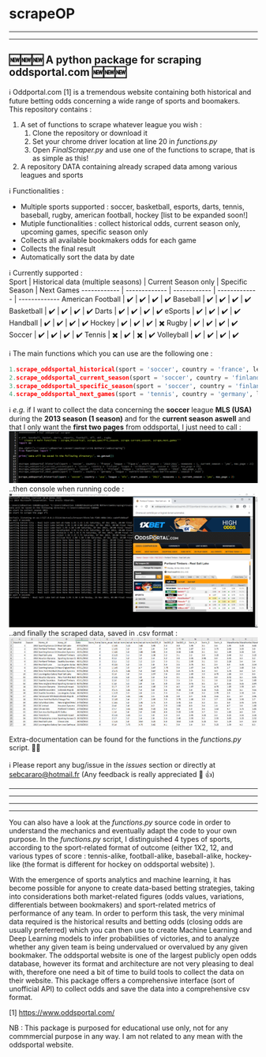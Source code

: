 # scrapeOP
--------------------------------------------------------------------------------------------------------------------------------------------------------------------------------
----------------------------------------------------------------------------------------------------------------------------------------------------------------------------------------------------------------------------------------------------------------------------------------------------------------------------------------------------------------
:new::new::new: A python package for scraping oddsportal.com :new::new::new: <br/>
------------------------------------------------------------------------------------------------------------------------------------------------------------------------------------------------------------------------------------------------------------------------------------------------------------------------------------------------------------------------------------------------------------------------------------------------------------------------------------------------------------------------------------------------

:information_source: Oddportal.com [1] is a tremendous website containing both historical and future betting odds concerning a wide range of sports and boomakers. <br />
This repository contains : <br /> 
1. A set of functions to scrape whatever league you wish : 
    1. Clone the repository or download it 
    2. Set your chrome driver location at line 20 in *functions.py*
    2. Open *FinalScraper.py* and use one of the functions to scrape, that is as simple as this!
2. A repository DATA containing already scraped data among various leagues and sports

:information_source: Functionalities :
- Multiple sports supported : soccer, basketball, esports, darts, tennis, baseball, rugby, american football, hockey [list to be expanded soon!]
- Mutiple functionalities : collect historical odds, current season only, upcoming games, specific season only
- Collects all available bookmakers odds for each game
- Collects the final result
- Automatically sort the data by date <br />

:information_source: Currently supported : <br />
Sport | Historical data (multiple seasons) | Current Season only | Specific Season | Next Games 
------------ | ------------- | ------------ | ------------- | -------------
American Football | :heavy_check_mark: | :heavy_check_mark: | :heavy_check_mark: | :heavy_check_mark:
Baseball | :heavy_check_mark: | :heavy_check_mark: | :heavy_check_mark: | :heavy_check_mark:
Basketball | :heavy_check_mark: | :heavy_check_mark: | :heavy_check_mark: | :heavy_check_mark:
Darts | :heavy_check_mark: | :heavy_check_mark: | :heavy_check_mark: | :heavy_check_mark:
eSports | :heavy_check_mark: | :heavy_check_mark: | :heavy_check_mark: | :heavy_check_mark:
Handball | :heavy_check_mark: | :heavy_check_mark: | :heavy_check_mark: | :heavy_check_mark:
Hockey | :heavy_check_mark: | :heavy_check_mark: | :heavy_check_mark: | :heavy_multiplication_x:
Rugby | :heavy_check_mark: | :heavy_check_mark: | :heavy_check_mark: | :heavy_check_mark:
Soccer | :heavy_check_mark: | :heavy_check_mark: | :heavy_check_mark: | :heavy_check_mark:
Tennis | :heavy_multiplication_x: | :heavy_check_mark: | :heavy_multiplication_x: | :heavy_check_mark:
Volleyball | :heavy_check_mark: | :heavy_check_mark: | :heavy_check_mark: | :heavy_check_mark:

:information_source: The main functions which you can use are the following one : <br />
```python
1.scrape_oddsportal_historical(sport = 'soccer', country = 'france', league = 'ligue-1', start_season = '2010-2011', nseasons = 5, current_season = 'yes', max_page = 25)<br/>
2.scrape_oddsportal_current_season(sport = 'soccer', country = 'finland', league = 'veikkausliiga', season = '2020', max_page = 25)<br/>
3.scrape_oddsportal_specific_season(sport = 'soccer', country = 'finland', league = 'veikkausliiga', season = '2019', max_page = 25)<br/>
4.scrape_oddsportal_next_games(sport = 'tennis', country = 'germany', league = 'exhibition-bett1-aces-berlin-women', season = '2020') <br/>
```
:information_source: *e.g.* if I want to collect the data concerning the **soccer** league **MLS (USA)** during the **2013 season (1 season)** and for the **current season aswell** and that I only want the **first two pages** from oddsportal, I just need to call : <br/>
![Scraper_final code](Screenshots/ScreenshotCode.PNG)
..then console when running code : <br/>
![Scraper_final code running](Screenshots/ScreenshotRunning.PNG)
..and finally the scraped data, saved in .csv format : <br/>
![Table Overview](Screenshots/ScreenshotTable.PNG) <br/>

Extra-documentation can be found for the functions in the *functions.py* script. :100::100: <br/><br/>
:information_source: Please report any bug/issue in the *issues* section or directly at sebcararo@hotmail.fr (Any feedback is really appreciated :speech_balloon: :+1:)

------------------------------------------------------------------------------------------------------------------------------------------------------------------------------
------------------------------------------------------------------------------------------------------------------------------------------------------------------------------
------------------------------------------------------------------------------------------------------------------------------------------------------------------------------
------------------------------------------------------------------------------------------------------------------------------------------------------------------------------
You can also have a look at the *functions.py* source code in order to understand the mechanics and eventually adapt the code to your own purpose. In the *functions.py* script, I distinguished 4 types of sports, according to the sport-related format of outcome (either 1X2, 12, and various types of score : tennis-alike, football-alike, baseball-alike, hockey-like (the format is different for hockey on oddsportal website) ). <br />

With the emergence of sports analytics and machine learning, it has become possible for anyone to create data-based betting strategies, taking into considerations both market-related figures (odds values, variations, differentials between bookmakers) and sport-related metrics of performance of any team. In order to perform this task, the very minimal data required is the historical results and betting odds (closing odds are usually preferred) which you can then use to create Machine Learning and Deep Learning models to infer probabilities of victories, and to analyze whether any given team is being undervalued or overvalued by any given bookmaker. The oddsportal website is one of the largest publicly open odds database, however its format and architecture are not very pleasing to deal with, therefore one need a bit of time to build tools to collect the data on their website. This package offers a comprehensive interface (sort of unofficial API) to collect odds and save the data into a comprehensive csv format. <br />

[1] https://www.oddsportal.com/ <br />

NB : This package is purposed for educational use only, not for any commmercial purpose in any way. I am not related to any mean with the oddsportal website. 


